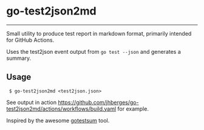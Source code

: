 # go-test2json2md

---

Small utility to produce test report in markdown format, primarily intended for GitHub Actions.

Uses the test2json event output from `go test --json` and generates a summary.

## Usage

```shell
 $ go-test2json2md <test2json.json> 
```

See output in action <https://github.com/jhberges/go-test2json2md/actions/workflows/build.yaml> for example.

Inspired by the awesome [gotestsum](https://github.com/gotestyourself/gotestsum) tool.
